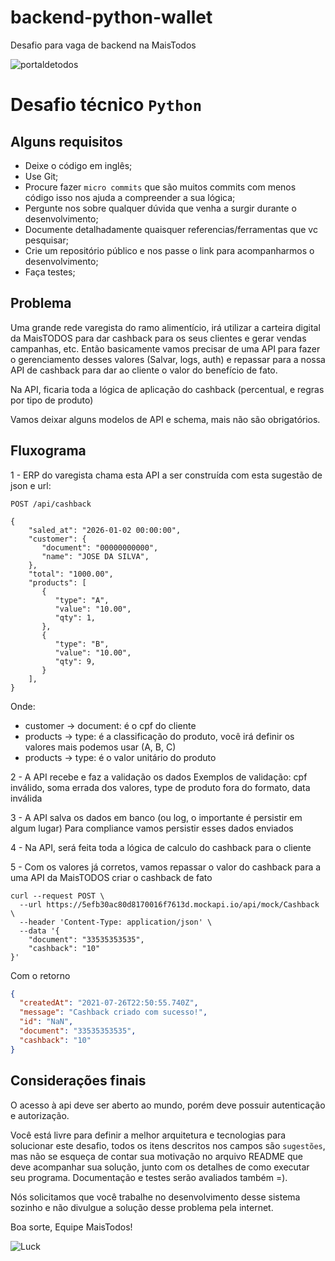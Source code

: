 # backend-python-wallet

Desafio para vaga de backend na MaisTodos

![portaldetodos](https://avatars0.githubusercontent.com/u/56608703?s=400&u=ae31a7a07d28895589b42ed0fcfc102c3d5bccff&v=4)

Desafio técnico `Python`
========================


Alguns requisitos
-----------------
  - Deixe o código em inglês;
  - Use Git;
  - Procure fazer `micro commits` que são muitos commits com menos código isso nos ajuda a compreender a sua lógica;
  - Pergunte nos sobre qualquer dúvida que venha a surgir durante o desenvolvimento;
  - Documente detalhadamente quaisquer referencias/ferramentas que vc pesquisar;
  - Crie um repositório público e nos passe o link para acompanharmos o desenvolvimento;
  - Faça testes;


Problema
--------

Uma grande rede varegista do ramo alimentício, irá utilizar a carteira digital da MaisTODOS para dar cashback para os seus clientes e gerar vendas campanhas, etc.
Então basicamente vamos precisar de uma API para fazer o gerenciamento desses valores (Salvar, logs, auth) e repassar para a nossa API de cashback para dar ao cliente o valor do benefício de fato.

Na API, ficaria toda a lógica de aplicação do cashback (percentual, e regras por tipo de produto)

Vamos deixar alguns modelos de API e schema, mais não são obrigatórios.


Fluxograma
----------

1 - ERP do varegista chama esta API a ser construída com esta sugestão de json e url:

```
POST /api/cashback 
```

```shell
{
    "saled_at": "2026-01-02 00:00:00",
    "customer": {
       "document": "00000000000",
       "name": "JOSE DA SILVA",
    },
    "total": "1000.00",
    "products": [
       {
          "type": "A",
          "value": "10.00",
          "qty": 1,
       },
       {
          "type": "B",
          "value": "10.00",
          "qty": 9,
       }
    ],
}
```

Onde:
- customer -> document: é o cpf do cliente
- products -> type: é a classificação do produto, você irá definir os valores mais podemos usar (A, B, C)
- products -> type: é o valor unitário do produto

2 - A API recebe e faz a validação os dados
Exemplos de validação: cpf inválido, soma errada dos valores, type de produto fora do formato, data inválida

3 - A API salva os dados em banco (ou log, o importante é persistir em algum lugar)
Para compliance vamos persistir esses dados enviados

4 - Na API, será feita toda a lógica de calculo do cashback para o cliente

5 - Com os valores já corretos, vamos repassar o valor do cashback para a uma API da MaisTODOS criar o cashback de fato

```curl
curl --request POST \
  --url https://5efb30ac80d8170016f7613d.mockapi.io/api/mock/Cashback \
  --header 'Content-Type: application/json' \
  --data '{
	"document": "33535353535",
	"cashback": "10"
}'
```

Com o retorno
```json
{
  "createdAt": "2021-07-26T22:50:55.740Z",
  "message": "Cashback criado com sucesso!",
  "id": "NaN",
  "document": "33535353535",
  "cashback": "10"
}
```

Considerações finais
--------------------

O acesso à api deve ser aberto ao mundo, porém deve possuir autenticação e autorização.

Você está livre para definir a melhor arquitetura e tecnologias para solucionar este desafio, todos os itens descritos nos campos são `sugestões`, mas não se esqueça de contar sua motivação no arquivo README que deve acompanhar sua solução, junto com os detalhes de como executar seu programa. Documentação e testes serão avaliados também =).

Nós solicitamos que você trabalhe no desenvolvimento desse sistema sozinho e não divulgue a solução desse problema pela internet.

Boa sorte, Equipe MaisTodos!

![Luck](https://media.giphy.com/media/l49JHz7kJvl6MCj3G/giphy.gif)

